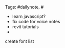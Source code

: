 
Tags: #dailynote, #
- learn javascript?
- fix code for voice notes
- revit tutorials
- 


create font list
